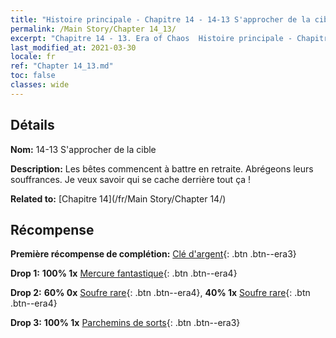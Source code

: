 ```yaml
---
title: "Histoire principale - Chapitre 14 - 14-13 S'approcher de la cible"
permalink: /Main Story/Chapter 14_13/
excerpt: "Chapitre 14 - 13. Era of Chaos  Histoire principale - Chapitre 14_13. 14-13 S'approcher de la cible"
last_modified_at: 2021-03-30
locale: fr
ref: "Chapter 14_13.md"
toc: false
classes: wide
---
```


## Détails

 **Nom:** 14-13 S'approcher de la cible

 **Description:** Les bêtes commencent à battre en retraite. Abrégeons leurs souffrances. Je veux savoir qui se cache derrière tout ça !

 **Related to:** [Chapitre 14](/fr/Main Story/Chapter 14/)

## Récompense

 **Première récompense de complétion:** [Clé d'argent](/fr/Items/con_693/){: .btn .btn--era3}

 **Drop 1:** **100% 1x** [Mercure fantastique](/fr/Items/mat_49/){: .btn .btn--era4}

 **Drop 2:** **60% 0x** [Soufre rare](/fr/Items/mat_43/){: .btn .btn--era4}, **40% 1x** [Soufre rare](/fr/Items/mat_43/){: .btn .btn--era4}

 **Drop 3:** **100% 1x** [Parchemins de sorts](/fr/Items/con_694/){: .btn .btn--era3}

